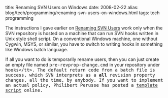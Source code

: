 title: Renaming SVN Users on Windows
date: 2008-02-22
alias: blog/tech/programming/renaming-svn-users-on-windows.html
tags: tech programming

The instructions I gave earlier on <a 
href="http://www.mschaef.com/blog/tech/programming/renaming-svn-users.html">Renaming 
SVN Users</a> work only when the SVN repository is hosted on a machine that can run 
SVN hooks written in Unix style shell script. On a conventional Windows machine, one 
without Cygwin, MSYS, or similar, you have to switch to writing hooks in something 
like Windows batch language. 

If all you want to do is temporarily rename users, then you can just create an empty 
file named <tt>pre-revprop-change.cmd</tt> in your repository under <tt>hooks\</tt>. 
The default return code from a batch file is success, which SVN interprets as a 
<b>all</b> revision 
property changes, all the time, by anybody. If you want to implement an actual policy, 
Philibert Perusse has posted a <a 
href="http://svn.haxx.se/users/archive-2006-03/0107.shtml">template script</a> online.
